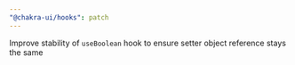 ```yaml
---
"@chakra-ui/hooks": patch
---
```


Improve stability of `useBoolean` hook to ensure setter object reference stays
the same
